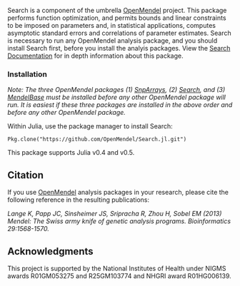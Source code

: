 Search is a component of the umbrella [OpenMendel](https://openmendel.github.io) project. This package performs function optimization, and permits bounds and linear constraints to be imposed on parameters and, in statistical applications, computes asymptotic standard errors and correlations of parameter estimates. Search is necessary to run any OpenMendel analysis package, and you should install Search first, before you install the analyis packages. View the [Search Documentation](https://github.com/OpenMendel/Search.jl/tree/master/docs/SearchDocumentation.pdf) for in depth information about this package.

### Installation
*Note: The three OpenMendel packages (1) [SnpArrays](https://openmendel.github.io/SnpArrays.jl/latest/), (2) [Search](https://openmendel.github.io/Search.jl), and (3) [MendelBase](https://openmendel.github.io/MendelBase.jl) must be installed before any other OpenMendel package will run. It is easiest if these three packages are installed in the above order and before any other OpenMendel package.*

Within Julia, use the package manager to install Search:

    Pkg.clone("https://github.com/OpenMendel/Search.jl.git")

This package supports Julia v0.4 and v0.5.

## Citation

If you use [OpenMendel](https://openmendel.github.io) analysis packages in your research, please cite the following reference in the resulting publications:

*Lange K, Papp JC, Sinsheimer JS, Sripracha R, Zhou H, Sobel EM (2013) Mendel: The Swiss army knife of genetic analysis programs. Bioinformatics 29:1568-1570.*

<!--- ## Contributing
We welcome contributions to this Open Source project. To contribute, follow this procedure ... --->

## Acknowledgments

This project is supported by the National Institutes of Health under NIGMS awards R01GM053275 and R25GM103774 and NHGRI award R01HG006139.
